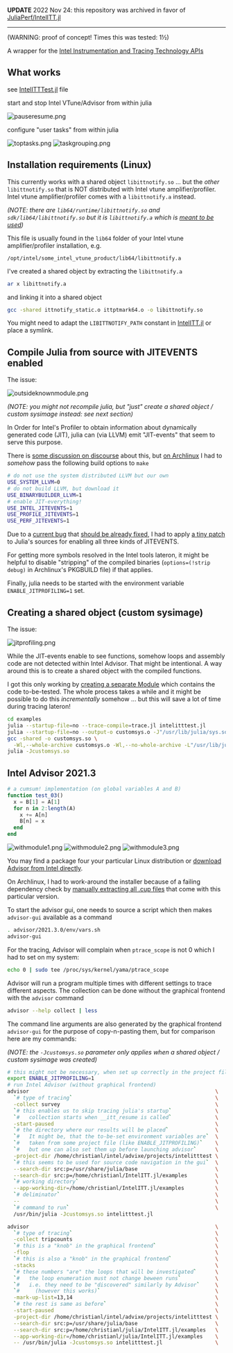 **UPDATE** 2022 Nov 24: this repository was archived in favor of [JuliaPerf/IntelITT.jl](https://github.com/JuliaPerf/IntelITT.jl)

---

(WARNING: proof of concept! Times this was tested: 1½)

A wrapper for the [Intel Instrumentation and Tracing Technology APIs](https://software.intel.com/en-us/vtune-help-instrumentation-and-tracing-technology-apis)

## What works

see [IntelITTTest.jl](examples/IntelITTTest/src/IntelITTTest.jl) file

start and stop Intel VTune/Advisor from within julia

![pauseresume.png](pics/pauseresume.png)

configure "user tasks" from within julia

![toptasks.png](pics/toptasks.png)
![taskgrouping.png](pics/taskgrouping.png)

## Installation requirements (Linux)

This currently works with a shared object `libittnotify.so` ...  but the _other_ `libittnotify.so` that is NOT distributed with Intel vtune amplifier/profiler.
Intel vtune amplifier/profiler comes with a `libittnotify.a` instead.

_(NOTE: there are `lib64/runtime/libittnotify.so` and `sdk/lib64/libittnotify.so` but it is `libittnotify.a` which is [meant to be used](https://software.intel.com/content/www/us/en/develop/documentation/vtune-help/top/api-support/instrumentation-and-tracing-technology-apis/basic-usage-and-configuration/configuring-your-build-system.html))_

This file is usually found in the `lib64` folder of your Intel vtune amplifier/profiler installation, e.g.

```
/opt/intel/some_intel_vtune_product/lib64/libittnotify.a
```

I've created a shared object by extracting the `libittnotify.a`

```bash
ar x libittnotify.a
```

and linking it into a shared object

```bash
gcc -shared ittnotify_static.o ittptmark64.o -o libittnotify.so
```

You might need to adapt the `LIBITTNOTIFY_PATH` constant in [IntelITT.jl](src/IntelITT.jl) or place a symlink.

## Compile Julia from source with JITEVENTS enabled

The issue:

![outsideknownmodule.png](pics/outsideknownmodule.png)

_(NOTE: you might not recompile julia, but "just" create a shared object / custom sysimage instead: see next section)_

In Order for Intel's Profiler to obtain information about dynamically generated code (JIT), julia can (via LLVM) emit "JIT-events" that seem to serve this purpose.

There is [some discussion on discourse](https://discourse.julialang.org/t/using-the-intel-vtune-profiler-with-julia/34327) about this, but [on Archlinux](https://github.com/archlinux/svntogit-community/blob/7d96a4758ecd4ff1ff9a286d8f2f6feafcdf2065/trunk/PKGBUILD#L75) I had to _somehow_ pass the following build options to `make`

```bash
# do not use the system distributed LLVM but our own
USE_SYSTEM_LLVM=0
# do not build LLVM, but download it
USE_BINARYBUILDER_LLVM=1
# enable JIT-everything!
USE_INTEL_JITEVENTS=1
USE_PROFILE_JITEVENTS=1
USE_PERF_JITEVENTS=1
```

Due to a [current bug](https://discourse.julialang.org/t/compiling-fails-with-use-intel-jitevents-use-oprofile-jitevents-and-use-perf-jitevents-1/51274) that [should be already fixed](https://github.com/JuliaLang/julia/pull/38741), I had to apply [a tiny patch](jitprofiling.patch) to Julia's sources for enabling all three kinds of JITEVENTS.

For getting more symbols resolved in the Intel tools lateron, it might be helpful to disable "stripping" of the compiled binaries (`options=(!strip debug)` in Archlinux's PKGBUILD file) if that applies.

Finally, julia needs to be started with the environment variable `ENABLE_JITPROFILING=1` set.

## Creating a shared object (custom sysimage)

The issue:

![jitprofiling.png](pics/jitprofiling.png)

While the JIT-events enable to see functions, somehow loops and assembly code are not detected within Intel Advisor.
That might be intentional. A way around this is to create a shared object with the compiled functions.

I got this only working by [creating a separate Module](examples/IntelITTTest/src/IntelITTTest.jl) which contains the code to-be-tested.
The whole process takes a while and it might be possible to do this _incrementally_ somehow ... but this will save a lot of time during tracing lateron!

```bash
cd examples
julia --startup-file=no --trace-compile=trace.jl intelitttest.jl
julia --startup-file=no --output-o customsys.o -J"/usr/lib/julia/sys.so" custom_sysimage.jl
gcc -shared -o customsys.so \
  -Wl,--whole-archive customsys.o -Wl,--no-whole-archive -L"/usr/lib/julia/" -ljulia
julia -Jcustomsys.so
```

## Intel Advisor 2021.3

```julia
# a cumsum! implementation (on global variables A and B)
function test_03()
  x = B[1] = A[1]
  for n in 2:length(A)
    x += A[n]
    B[n] = x
  end
end
```

![withmodule1.png](pics/withmodule1.png)
![withmodule2.png](pics/withmodule2.png)
![withmodule3.png](pics/withmodule3.png)

You may find a package four your particular Linux distribution or [download Advisor from Intel directly](https://software.intel.com/content/www/us/en/develop/articles/oneapi-standalone-components.html#advisor).

On Archlinux, I had to work-around the installer because of a failing dependency check by [manually extracting all .cup files](https://community.intel.com/t5/Analyzers/disable-PreRequisite-install-check-nss-check-failed-libnss3-so/m-p/1303524/emcs_t/S2h8ZW1haWx8dG9waWNfc3Vic2NyaXB0aW9ufEtSWDJQMFM0QVI4MTVCfDEzMDM1MjR8U1VCU0NSSVBUSU9OU3xoSw#M21077) that come with this particular version.

To start the advisor gui, one needs to source a script which then makes `advisor-gui` available as a command

```bash
. advisor/2021.3.0/env/vars.sh
advisor-gui
```

For the tracing, Advisor will complain when `ptrace_scope` is not 0 which I had to set on my system:

```bash
echo 0 | sudo tee /proc/sys/kernel/yama/ptrace_scope
```

Advisor will run a program multiple times with different settings to trace different aspects.
The collection can be done without the graphical frontend with the `advisor` command

```bash
advisor --help collect | less
```

The command line arguments are also generated by the graphical frontend `advisor-gui` for the purpose of copy-n-pasting them, but for comparison here are my commands:

_(NOTE: the `-Jcustomsys.so` parameter only applies when a shared object / custom sysimage was created)_

```bash
# this might not be necessary, when set up correctly in the project file
export ENABLE_JITPROFILING=1
# run Intel Advisor (without graphical frontend)
advisor                                                            \
  `# type of tracing`                                              \
  -collect survey                                                  \
  `# this enables us to skip tracing julia's startup`              \
  `#   collection starts when __itt_resume is called`              \
  -start-paused                                                    \
  `# the directory where our results will be placed`               \
  `#   It might be, that the to-be-set environment variables are`  \
  `#   taken from some project file (like ENABLE_JITPROFILING)`    \
  `#   but one can also set them up before launching advisor`      \
  -project-dir /home/christianl/intel/advixe/projects/intelitttest \
  `# this seems to be used for source code navigation in the gui`  \
  --search-dir src:p=/usr/share/julia/base                         \
  --search-dir src:p=/home/christianl/IntelITT.jl/examples         \
  `# working directory`                                            \
  --app-working-dir=/home/christianl/IntelITT.jl/examples          \
  `# deliminator`                                                  \
  --                                                               \
  `# command to run`                                               \
  /usr/bin/julia -Jcustomsys.so intelitttest.jl
```

```bash
advisor                                                            \
  `# type of tracing`                                              \
  -collect tripcounts                                              \
  `# this is a "knob" in the graphical frontend`                   \
  -flop                                                            \
  `# this is also a "knob" in the graphical frontend`              \
  -stacks                                                          \
  `# these numbers "are" the loops that will be investigated`      \
  `#   the loop enumeration must not change beween runs`           \
  `#   i.e. they need to be "discovered" similarly by Advisor`     \
  `#     (however this works)`                                     \
  -mark-up-list=13,14                                              \
  `# the rest is same as before`                                   \
  -start-paused                                                    \
  -project-dir /home/christianl/intel/advixe/projects/intelitttest \
  --search-dir src:p=/usr/share/julia/base                         \
  --search-dir src:p=/home/christianl/julia/IntelITT.jl/examples   \
  --app-working-dir=/home/christianl/julia/IntelITT.jl/examples    \
  -- /usr/bin/julia -Jcustomsys.so intelitttest.jl                 \
```
